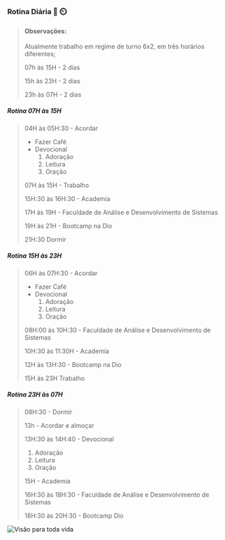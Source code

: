 ### Rotina Diária :book: :timer_clock:

> #### **Observações:**
>
> Atualmente trabalho em regime de turno 6x2, em três horários diferentes;
>
> 07h às 15H - 2 dias
>
> 15h às 23H - 2 dias
>
> 23h às 07H - 2 dias
>
> 



##### Rotina 07H às 15H

> 04H às 05H:30 - Acordar
>
> * Fazer Café
> * Devocional
>   1. Adoração 
>   2. Leitura
>   3. Oração
>
> 07H às 15H - Trabalho
>
> 15H:30 às 16H:30 - Academia
>
> 17H às 19H - Faculdade de Análise e Desenvolvimento de Sistemas
>
> 19H às 21H - Bootcamp na Dio
>
> 21H:30 Dormir



##### Rotina 15H às 23H

> 06H às 07H:30 - Acordar
>
> * Fazer Café
> * Devocional
>   1. Adoração 
>   2. Leitura
>   3. Oração
>
> 08H:00 às 10H:30 - Faculdade de Análise e Desenvolvimento de Sistemas
>
> 10H:30 às 11:30H - Academia
>
> 12H às 13H:30 - Bootcamp na Dio
>
> 15H ás 23H Trabalho



##### Rotina 23H às 07H

> 08H:30 - Dormir
>
> 13h - Acordar e almoçar
>
> 13H:30 às 14H:40 - Devocional
>
> 1. Adoração 
> 2. Leitura
> 3. Oração
>
> 15H - Academia
>
> 16H:30 às 18H:30 - Faculdade de Análise e Desenvolvimento de Sistemas 
>
> 18H:30 às 20H:30 - Bootcamp Dio
>
> 



![Visão para toda vida](https://cdn.pensador.com/img/frase/nu/nc/nunca_troque_aquilo_que_voce_mais_quer_na_vida_por_aquilo_que_mais_quer_no_l0o5n8n.jpg) 



